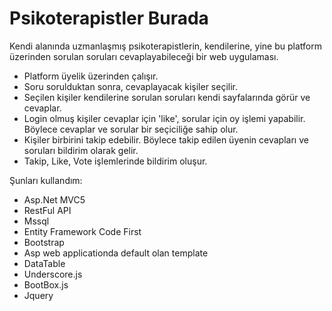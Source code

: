 # Psikoterapistler Burada
Kendi alanında uzmanlaşmış psikoterapistlerin, kendilerine, yine bu platform üzerinden sorulan soruları cevaplayabileceği bir web uygulaması.
* Platform üyelik üzerinden çalışır.
* Soru sorulduktan sonra, cevaplayacak kişiler seçilir.
* Seçilen kişiler kendilerine sorulan soruları kendi sayfalarında görür ve cevaplar.
* Login olmuş kişiler cevaplar için 'like', sorular için oy işlemi yapabilir. Böylece cevaplar ve sorular bir seçiciliğe sahip olur.
* Kişiler birbirini takip edebilir. Böylece takip edilen üyenin cevapları ve soruları bildirim olarak gelir.
* Takip, Like, Vote işlemlerinde bildirim oluşur.

Şunları kullandım:
  * Asp.Net MVC5
  * RestFul API
  * Mssql
  * Entity Framework Code First
  * Bootstrap
  * Asp web applicationda default olan template
  * DataTable
  * Underscore.js
  * BootBox.js
  * Jquery
